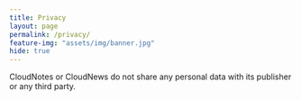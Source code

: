 ```yaml
---
title: Privacy
layout: page
permalink: /privacy/
feature-img: "assets/img/banner.jpg"
hide: true
---
```


CloudNotes or CloudNews do not share any personal data with its publisher or any third party.
 
